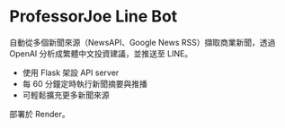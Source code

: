 # ProfessorJoe Line Bot

自動從多個新聞來源（NewsAPI、Google News RSS）擷取商業新聞，透過 OpenAI 分析成繁體中文投資建議，並推送至 LINE。

- 使用 Flask 架設 API server
- 每 60 分鐘定時執行新聞摘要與推播
- 可輕鬆擴充更多新聞來源

部署於 Render。
